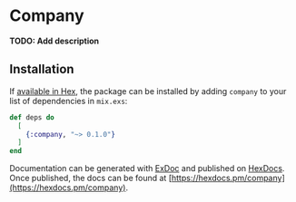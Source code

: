 # Company

**TODO: Add description**

## Installation

If [available in Hex](https://hex.pm/docs/publish), the package can be installed
by adding `company` to your list of dependencies in `mix.exs`:

```elixir
def deps do
  [
    {:company, "~> 0.1.0"}
  ]
end
```

Documentation can be generated with [ExDoc](https://github.com/elixir-lang/ex_doc)
and published on [HexDocs](https://hexdocs.pm). Once published, the docs can
be found at [https://hexdocs.pm/company](https://hexdocs.pm/company).

